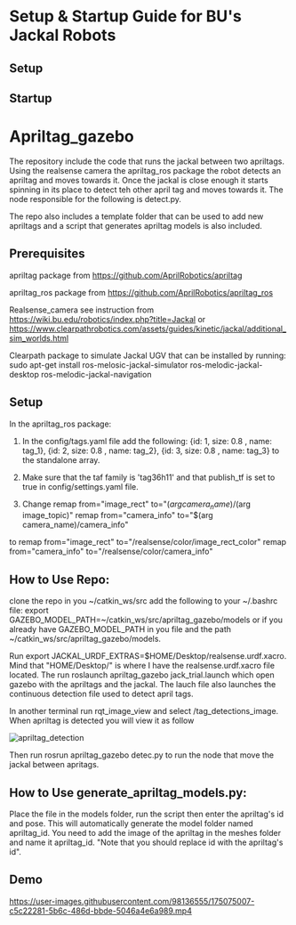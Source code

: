 # Setup & Startup Guide for BU's Jackal Robots
## Setup


## Startup


# Apriltag_gazebo 
The repository include the code that runs the jackal between two apriltags. Using the realsense camera the apriltag_ros package the robot detects an apriltag and moves towards it. Once the jackal is close enough it starts spinning in its place to detect teh other april tag and moves towards it. The node responsible for the following is detect.py.

The repo also includes a template folder that can be used to add new apriltags and a script that generates apriltag models is also included.

## Prerequisites
apriltag package from https://github.com/AprilRobotics/apriltag 

apriltag_ros package from https://github.com/AprilRobotics/apriltag_ros

Realsense_camera see instruction from https://wiki.bu.edu/robotics/index.php?title=Jackal or https://www.clearpathrobotics.com/assets/guides/kinetic/jackal/additional_sim_worlds.html

Clearpath package to simulate Jackal UGV that can be installed by running: sudo apt-get install ros-melosic-jackal-simulator ros-melodic-jackal-desktop ros-melodic-jackal-navigation

## Setup

In the apriltag_ros package:
1) In the config/tags.yaml file add the following:
    {id: 1, size: 0.8 , name: tag_1},
    {id: 2, size: 0.8 , name: tag_2},
    {id: 3, size: 0.8 , name: tag_3}
  to the standalone array.
  
2) Make sure that the taf family is 'tag36h11' and that publish_tf is set to true in config/settings.yaml file.

3) Change remap from="image_rect" to="$(arg camera_name)/$(arg image_topic)" 
          remap from="camera_info" to="$(arg camera_name)/camera_info" 
          
  to   remap from="image_rect" to="/realsense/color/image_rect_color"
       remap from="camera_info" to="/realsense/color/camera_info"

## How to Use Repo:
clone the repo in you ~/catkin_ws/src
add the following to your ~/.bashrc file: export GAZEBO_MODEL_PATH=~/catkin_ws/src/apriltag_gazebo/models or if you already have GAZEBO_MODEL_PATH in you file and the path ~/catkin_ws/src/apriltag_gazebo/models.
 
Run export JACKAL_URDF_EXTRAS=$HOME/Desktop/realsense.urdf.xacro. Mind that "HOME/Desktop/" is where I have the realsense.urdf.xacro file located. The run 
roslaunch apriltag_gazebo jack_trial.launch which open gazebo with the apriltags and the jackal. The lauch file also launches the continuous detection file used to detect april tags.

In another terminal run rqt_image_view and select /tag_detections_image. When apriltag is detected you will view it as follow

![apriltag_detection](https://user-images.githubusercontent.com/98136555/174672373-d72a295f-3395-450c-9431-b8182b44308c.png)

Then run rosrun apriltag_gazebo detec.py to run the node that move the jackal between apritags.


## How to Use generate_apriltag_models.py:
Place the file in the models folder, run the script then enter the apriltag's id and pose. This will automatically generate the model folder named apriltag_id. You need to add the image of the apriltag in the meshes folder and name it apriltag_id. "Note that you should replace id with the apriltag's id".

## Demo


https://user-images.githubusercontent.com/98136555/175075007-c5c22281-5b6c-486d-bbde-5046a4e6a989.mp4






